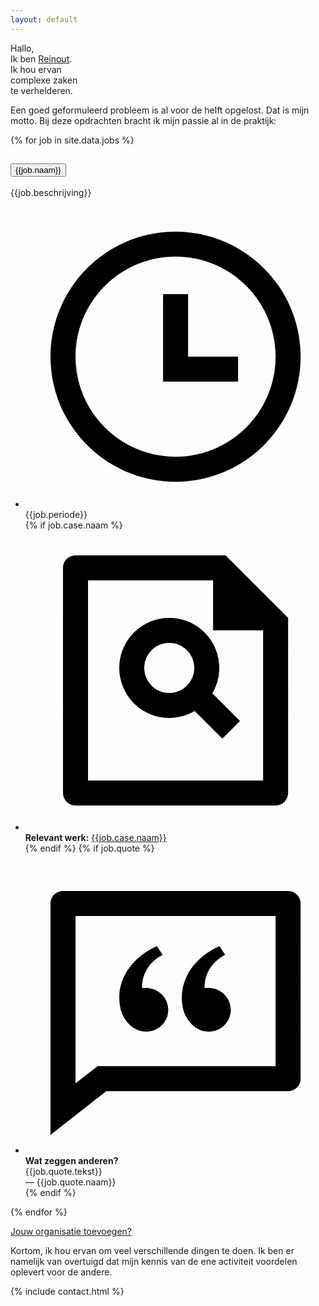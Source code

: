```yaml
---
layout: default
---
```


<div class="home">

<div class="home-info">

<section class="intro">
  <div>
  <p class="intro--text">Hallo,<br/>
  Ik ben <a href="/over">Reinout</a>.<br/>
  Ik hou ervan<br/>
  complexe zaken<br/>
  te verhelderen.</p>
  </div>
  <div class="image-small"></div>
</section>

<section class="jobs">
  <p class="jobs--text">Een goed geformuleerd probleem is al voor de helft opgelost. Dat is mijn motto. Bij deze opdrachten bracht ik mijn passie al in de praktijk:</p>
  <div class="accordion" id="accordionExample">
    {% for job in site.data.jobs %}
    <div class="accordion-item">
      <h2 class="accordion-header" id="headingOne">
        <button class="accordion-button" type="button" data-bs-toggle="collapse" data-bs-target="#collapse{{forloop.index}}" aria-expanded="true" aria-controls="collapseOne">
          {{job.naam}}
        </button>
      </h2>
      <div id="collapse{{forloop.index}}" class="accordion-collapse collapse" data-bs-parent="#accordionExample">
        <div class="accordion-body">
          <p class="job-beschrijving">{{job.beschrijving}}</p>
          <ul class="job-details">
            <li class="job-periode">
              <svg xmlns="http://www.w3.org/2000/svg" viewBox="0 0 24 24"><path fill="none" d="M0 0h24v24H0z"></path><path d="M12 22C6.47715 22 2 17.5228 2 12C2 6.47715 6.47715 2 12 2C17.5228 2 22 6.47715 22 12C22 17.5228 17.5228 22 12 22ZM12 20C16.4183 20 20 16.4183 20 12C20 7.58172 16.4183 4 12 4C7.58172 4 4 7.58172 4 12C4 16.4183 7.58172 20 12 20ZM13 12H17V14H11V7H13V12Z"></path></svg>
              {{job.periode}}
            </li>
            {% if job.case.naam %}
            <li class="job-case">
              <svg xmlns="http://www.w3.org/2000/svg" viewBox="0 0 24 24"><path fill="none" d="M0 0h24v24H0z"></path><path d="M15 4H5V20H19V8H15V4ZM3 2.9918C3 2.44405 3.44749 2 3.9985 2H16L20.9997 7L21 20.9925C21 21.5489 20.5551 22 20.0066 22H3.9934C3.44476 22 3 21.5447 3 21.0082V2.9918ZM13.529 14.4464C11.9951 15.3524 9.98633 15.1464 8.66839 13.8284C7.1063 12.2663 7.1063 9.73367 8.66839 8.17157C10.2305 6.60948 12.7631 6.60948 14.3252 8.17157C15.6432 9.48951 15.8492 11.4983 14.9432 13.0322L17.1537 15.2426L15.7395 16.6569L13.529 14.4464ZM12.911 12.4142C13.6921 11.6332 13.6921 10.3668 12.911 9.58579C12.13 8.80474 10.8637 8.80474 10.0826 9.58579C9.30156 10.3668 9.30156 11.6332 10.0826 12.4142C10.8637 13.1953 12.13 13.1953 12.911 12.4142Z"></path></svg>
              <strong>Relevant werk:</strong> <a href="{{job.case.link}}">{{job.case.naam}}</a>
            </li>
            {% endif %}
            {% if job.quote %}
            <li class="job-quote">
              <svg xmlns="http://www.w3.org/2000/svg" viewBox="0 0 24 24"><path fill="none" d="M0 0h24v24H0z"></path><path d="M21 3C21.5523 3 22 3.44772 22 4V18C22 18.5523 21.5523 19 21 19H6.455L2 22.5V4C2 3.44772 2.44772 3 3 3H21ZM20 5H4V18.385L5.76333 17H20V5ZM10.5153 7.4116L10.9616 8.1004C9.29402 9.0027 9.32317 10.4519 9.32317 10.7645C9.47827 10.7431 9.64107 10.7403 9.80236 10.7553C10.7045 10.8389 11.4156 11.5795 11.4156 12.5C11.4156 13.4665 10.6321 14.25 9.66558 14.25C9.12905 14.25 8.61598 14.0048 8.29171 13.6605C7.77658 13.1137 7.5 12.5 7.5 11.5052C7.5 9.75543 8.72825 8.18684 10.5153 7.4116ZM15.5153 7.4116L15.9616 8.1004C14.294 9.0027 14.3232 10.4519 14.3232 10.7645C14.4783 10.7431 14.6411 10.7403 14.8024 10.7553C15.7045 10.8389 16.4156 11.5795 16.4156 12.5C16.4156 13.4665 15.6321 14.25 14.6656 14.25C14.1291 14.25 13.616 14.0048 13.2917 13.6605C12.7766 13.1137 12.5 12.5 12.5 11.5052C12.5 9.75543 13.7283 8.18684 15.5153 7.4116Z"></path></svg>
              <strong>Wat zeggen anderen?</strong><br/>
              {{job.quote.tekst}}<br/>&mdash; {{job.quote.naam}}</li>
            {% endif %}
          </ul>
        </div>
      </div>
    </div>
    {% endfor %}
  </div>
  <p class="job-toevoegen-tekst"><a href="/over#contact" class="job-toevoegen">Jouw organisatie toevoegen?</a></p>
</section>

<section class="multi">
  <p class="multi--text">Kortom, ik hou ervan om veel verschillende dingen te doen. Ik ben er namelijk van overtuigd dat mijn kennis van de ene activiteit voordelen oplevert voor de andere.</p>
</section>

</div>

<div class="image-large">
</div>

</div>

{% include contact.html %}
